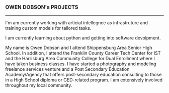 ### OWEN DOBSON's PROJECTS
----------------------------------

I'm am currently working with articial intellegnce as infrastruture and training custom models for tailored tasks.

I am currently learning about python and getting into software devolpment. 

My name is Owen Dobson and I attend Shippensburg Area Senior High School. In addition, I attend the Franklin County Career Tech Center for IST and the Harrisburg Area Community College for Dual Enrollment where I have taken business classes. I have started a photography and modeling freelance services venture and a Post Secondary Education Academy/Agency that offers post-secondary education consulting to those in a High School diploma or GED-related program. I am extensively involved throughout my local community.


